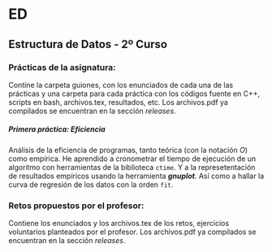 # ED
## Estructura de Datos - 2º Curso

### Prácticas de la asignatura:

Contine la carpeta guiones, con los enunciados de cada una de las
prácticas y una carpeta para cada práctica con los códigos fuente en
C++, scripts en bash, archivos.tex, resultados, etc. Los archivos.pdf ya
compilados se encuentran en la sección *releases*.

##### Primera práctica: Eficiencia

Análisis de la eficiencia de programas, tanto teórica (con la notación *O*)
como empírica. He aprendido a cronometrar el tiempo de ejecución de un algoritmo
con herramientas de la biblioteca `ctime`. Y a la represetentación de resultados
empíricos usando la herramienta ***gnuplot***. Así como a hallar la curva de 
regresión de los datos con la orden `fit`. 

### Retos propuestos por el profesor:

Contiene los enunciados y los archivos.tex de los retos, ejercicios voluntarios
planteados por el profesor. Los archivos.pdf ya compilados se encuentran en la 
sección *releases*.
